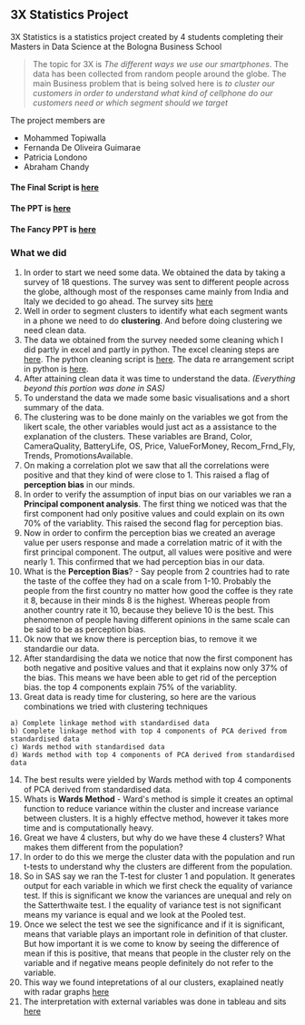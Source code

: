 ## 3X Statistics Project

3X Statistics is a statistics project created by 4 students completing their Masters in Data Science at the Bologna Business School

> The topic for 3X is *The different ways we use our smartphones*. The data has been collected from random people around the globe.  The main Business problem that is being solved here is  *to cluster our customers in order to understand what kind of cellphone do our customers need or which segment should we target*

The project members are

* Mohammed Topiwalla
* Fernanda De Oliveira Guimarae
* Patricia Londono
* Abraham Chandy

#### The Final Script is [here](https://github.com/mmd52/3XStatistics/blob/master/3XStats_Final_ToPresent.ipynb)
#### The PPT is [here](https://github.com/mmd52/3XStatistics/blob/master/Statistics%20project.pdf)
#### The Fancy PPT is [here](https://github.com/mmd52/3XStatistics/blob/master/3X.pdf)

### What we did
1. In order to start we need some data. We obtained the data by taking a survey of 18 questions. The survey was sent to different people across the globe, although most of the responses came mainly from India and Italy we decided to go ahead.
The survey sits [here](https://docs.google.com/forms/d/e/1FAIpQLSeMWT5EjAZf5cbvTpESTGIQn-WCaNTSVJsgaQfr7I8YJevusw/viewform) 
2. Well in order to segment clusters to identify what each segment wants in a phone we need to do ****clustering****. And before doing clustering we need clean data.
3. The data we obtained from the survey needed some cleaning which I did partly in excel and partly in python. The excel cleaning steps are [here](https://github.com/mmd52/3XStatistics/blob/master/DataCleaningExcelSteps.md). The python cleaning script is [here](https://github.com/mmd52/3XStatistics/blob/master/PythonArea/DataCleaning_3XStats.ipynb). The data re arrangement script in python is [here](https://github.com/mmd52/3XStatistics/blob/master/PythonArea/DataRearrangement_3XStats.ipynb).
4. After attaining clean data it was time to understand the data. *(Everything beyond this portion was done in SAS)*
5. To understand the data we made some basic visualisations and a short summary of the data.
6. The clustering was to be done mainly on the variables we got from the likert scale, the other variables would just act as a assistance to the explanation of the clusters. These variables are Brand, Color, CameraQuality, BatteryLife, OS, Price, ValueForMoney, Recom_Frnd_Fly, Trends, PromotionsAvailable.
7. On making a correlation plot we saw that all the correlations were positive and that they kind of were close to 1. This raised a flag of ****perception bias**** in our minds.
8. In order to verify the assumption of input bias on our variables we ran a ****Principal component analysis****. The first thing we noticed was that the first component had only positive values and could explain on its own 70% of the variablity. This raised the second flag for perception bias.
9. Now in order to confirm the perception bias we created an average value per users response and made a correlation matric of it with the first principal component. The output, all values were positive and were nearly 1. This confirmed that we had perception bias in our data.
10. What is the ****Perception Bias****? - Say people from 2 countries had to rate the taste of the coffee they had on a scale from 1-10. Probably the people from the first country no matter how good the coffee is they rate it 8, because in their minds 8 is the highest. Whereas people from another country rate it 10, because they believe 10 is the best. This phenomenon of people having different opinions in the same scale can be said to be as perception bias.
11. Ok now that we know there is perception bias, to remove it we standardie our data.
12. After standardising the data we notice that now the first component has both negative and positive values and that it explains now only 37% of the bias. This means we have been able to get rid of the perception bias. the top 4 components explain 75% of the variablity.
13. Great data is ready time for clustering, so here are the various combinations we tried with clustering techniques
``` 
a) Complete linkage method with standardised data 
b) Complete linkage method with top 4 components of PCA derived from standardised data
c) Wards method with standardised data
d) Wards method with top 4 components of PCA derived from standardised data
```
14. The best results were yielded by Wards method with top 4 components of PCA derived from standardised data.
15. Whats is ****Wards Method**** - Ward's method is simple it creates an optimal function to reduce variance within the cluster and increase variance between clusters. It is a highly effectve method, however it takes more time and is computationally heavy.
16. Great we have 4 clusters, but why do we have these 4 clusters? What makes them different from the population?
17. In order to do this we merge the cluster data with the population and run t-tests to understand why the clusters are different from the population.
18. So in SAS say we ran the T-test for cluster 1 and population. It generates output for each variable in which we first check the equality of variance test. If this is significant we know the variances are unequal and rely on the Satterthwaite test. I the equality of variance test is not significant means my variance is equal and we look at the Pooled test.
19. Once we select the test we see the significance and if it is significant, means that variable plays an important role in definition of that cluster. But how important it is we come to know by seeing the difference of mean if this is positive, that means that people in the cluster rely on the variable and if negative means people definitely do not refer to the variable.
20. This way we found intepretations of al our clusters, exaplained neatly with radar graphs [here](https://github.com/mmd52/3XStatistics/blob/master/3X.pdf)
21. The interpretation with external variables was done in tableau and sits [here](https://github.com/mmd52/3XStatistics/blob/master/TableauPlayArea/3X.pdf)